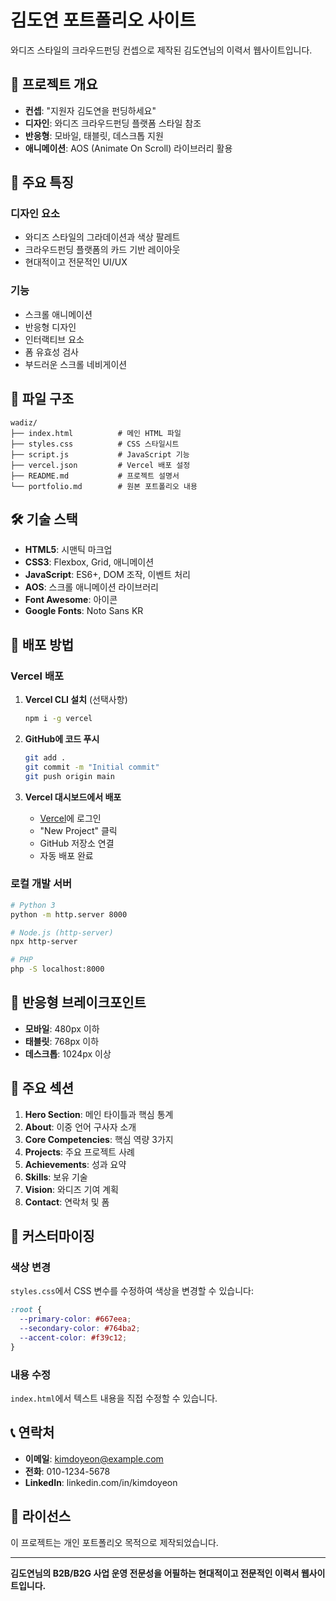 # 김도연 포트폴리오 사이트

와디즈 스타일의 크라우드펀딩 컨셉으로 제작된 김도연님의 이력서 웹사이트입니다.

## 🚀 프로젝트 개요

- **컨셉**: "지원자 김도연을 펀딩하세요"
- **디자인**: 와디즈 크라우드펀딩 플랫폼 스타일 참조
- **반응형**: 모바일, 태블릿, 데스크톱 지원
- **애니메이션**: AOS (Animate On Scroll) 라이브러리 활용

## 🎨 주요 특징

### 디자인 요소
- 와디즈 스타일의 그라데이션과 색상 팔레트
- 크라우드펀딩 플랫폼의 카드 기반 레이아웃
- 현대적이고 전문적인 UI/UX

### 기능
- 스크롤 애니메이션
- 반응형 디자인
- 인터랙티브 요소
- 폼 유효성 검사
- 부드러운 스크롤 네비게이션

## 📁 파일 구조

```
wadiz/
├── index.html          # 메인 HTML 파일
├── styles.css          # CSS 스타일시트
├── script.js           # JavaScript 기능
├── vercel.json         # Vercel 배포 설정
├── README.md           # 프로젝트 설명서
└── portfolio.md        # 원본 포트폴리오 내용
```

## 🛠️ 기술 스택

- **HTML5**: 시맨틱 마크업
- **CSS3**: Flexbox, Grid, 애니메이션
- **JavaScript**: ES6+, DOM 조작, 이벤트 처리
- **AOS**: 스크롤 애니메이션 라이브러리
- **Font Awesome**: 아이콘
- **Google Fonts**: Noto Sans KR

## 🚀 배포 방법

### Vercel 배포

1. **Vercel CLI 설치** (선택사항)
   ```bash
   npm i -g vercel
   ```

2. **GitHub에 코드 푸시**
   ```bash
   git add .
   git commit -m "Initial commit"
   git push origin main
   ```

3. **Vercel 대시보드에서 배포**
   - [Vercel](https://vercel.com)에 로그인
   - "New Project" 클릭
   - GitHub 저장소 연결
   - 자동 배포 완료

### 로컬 개발 서버

```bash
# Python 3
python -m http.server 8000

# Node.js (http-server)
npx http-server

# PHP
php -S localhost:8000
```

## 📱 반응형 브레이크포인트

- **모바일**: 480px 이하
- **태블릿**: 768px 이하
- **데스크톱**: 1024px 이상

## 🎯 주요 섹션

1. **Hero Section**: 메인 타이틀과 핵심 통계
2. **About**: 이중 언어 구사자 소개
3. **Core Competencies**: 핵심 역량 3가지
4. **Projects**: 주요 프로젝트 사례
5. **Achievements**: 성과 요약
6. **Skills**: 보유 기술
7. **Vision**: 와디즈 기여 계획
8. **Contact**: 연락처 및 폼

## 🔧 커스터마이징

### 색상 변경
`styles.css`에서 CSS 변수를 수정하여 색상을 변경할 수 있습니다:

```css
:root {
  --primary-color: #667eea;
  --secondary-color: #764ba2;
  --accent-color: #f39c12;
}
```

### 내용 수정
`index.html`에서 텍스트 내용을 직접 수정할 수 있습니다.

## 📞 연락처

- **이메일**: kimdoyeon@example.com
- **전화**: 010-1234-5678
- **LinkedIn**: linkedin.com/in/kimdoyeon

## 📄 라이선스

이 프로젝트는 개인 포트폴리오 목적으로 제작되었습니다.

---

**김도연님의 B2B/B2G 사업 운영 전문성을 어필하는 현대적이고 전문적인 이력서 웹사이트입니다.**
